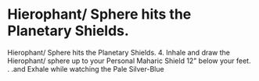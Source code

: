 # Hierophant/ Sphere hits the Planetary Shields.

Hierophant/ Sphere hits the Planetary Shields.
4. Inhale and draw the Hierophant/ sphere up to your Personal Maharic Shield
12" below your feet. . .and Exhale while watching the Pale Silver-Blue